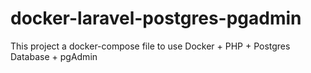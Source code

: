 # docker-laravel-postgres-pgadmin
This project a docker-compose file to use Docker + PHP + Postgres Database + pgAdmin
